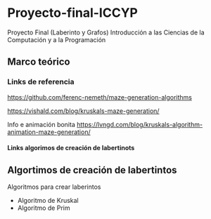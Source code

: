 # Proyecto-final-ICCYP
Proyecto Final (Laberinto y Grafos) Introducción a las Ciencias de la Computación y a la Programación 

## Marco teórico

### Links de referencia
https://github.com/ferenc-nemeth/maze-generation-algorithms 

https://vishald.com/blog/kruskals-maze-generation/

Info e animación bonita https://lvngd.com/blog/kruskals-algorithm-animation-maze-generation/

#### Links algorimos de creación de labertinots 

## Algortimos de creación de labertintos 

Algoritmos para crear laberintos
- Algoritmo de Kruskal
- Algoritmo de Prim
